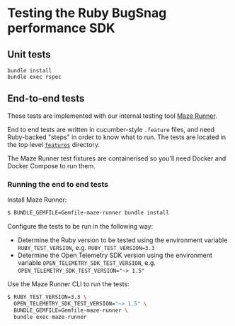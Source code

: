 # Testing the Ruby BugSnag performance SDK

## Unit tests

```
bundle install
bundle exec rspec
```

## End-to-end tests

These tests are implemented with our internal testing tool [Maze Runner](https://github.com/bugsnag/maze-runner).

End to end tests are written in cucumber-style `.feature` files, and need Ruby-backed "steps" in order to know what to run. The tests are located in the top level [`features`](./features/) directory.

The Maze Runner test fixtures are containerised so you'll need Docker and Docker Compose to run them.

### Running the end to end tests

Install Maze Runner:

```sh
$ BUNDLE_GEMFILE=Gemfile-maze-runner bundle install
```

Configure the tests to be run in the following way:

- Determine the Ruby version to be tested using the environment variable `RUBY_TEST_VERSION`, e.g. `RUBY_TEST_VERSION=3.3`
- Determine the Open Telemetry SDK version using the environment variable `OPEN_TELEMETRY_SDK_TEST_VERSION`, e.g. `OPEN_TELEMETRY_SDK_TEST_VERSION="~> 1.5"`

Use the Maze Runner CLI to run the tests:

```sh
$ RUBY_TEST_VERSION=3.3 \
  OPEN_TELEMETRY_SDK_TEST_VERSION="~> 1.5" \
  BUNDLE_GEMFILE=Gemfile-maze-runner \
  bundle exec maze-runner
```
